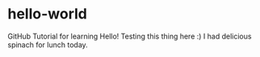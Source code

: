 # hello-world
GitHub Tutorial for learning
Hello! Testing this thing here :) I had delicious spinach for lunch today.

